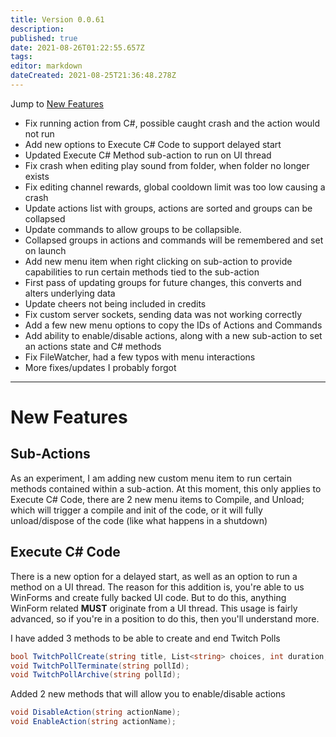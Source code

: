 ```yaml
---
title: Version 0.0.61
description: 
published: true
date: 2021-08-26T01:22:55.657Z
tags: 
editor: markdown
dateCreated: 2021-08-25T21:36:48.278Z
---
```


Jump to [New Features](#new-features)

* Fix running action from C#, possible caught crash and the action would not run
* Add new options to Execute C# Code to support delayed start
* Updated Execute C# Method sub-action to run on UI thread
* Fix crash when editing play sound from folder, when folder no longer exists
* Fix editing channel rewards, global cooldown limit was too low causing a crash
* Update actions list with groups, actions are sorted and groups can be collapsed
* Update commands to allow groups to be collapsible.
* Collapsed groups in actions and commands will be remembered and set on launch
* Add new menu item when right clicking on sub-action to provide capabilities to run certain methods tied to the sub-action
* First pass of updating groups for future changes, this converts and alters underlying data
* Update cheers not being included in credits
* Fix custom server sockets, sending data was not working correctly
* Add a few new menu options to copy the IDs of Actions and Commands
* Add ability to enable/disable actions, along with a new sub-action to set an actions state and C# methods
* Fix FileWatcher, had a few typos with menu interactions
* More fixes/updates I probably forgot

***
# New Features

## Sub-Actions
As an experiment, I am adding new custom menu item to run certain methods contained within a sub-action.  At this moment, this only applies to Execute C# Code, there are 2 new menu items to Compile, and Unload; which will trigger a compile and init of the code, or it will fully unload/dispose of the code (like what happens in a shutdown)

## Execute C# Code
There is a new option for a delayed start, as well as an option to run a method on a UI thread.  The reason for this addition is, you're able to us WinForms and create fully backed UI code.  But to do this, anything WinForm related **MUST** originate from a UI thread.  This usage is fairly advanced, so if you're in a position to do this, then you'll understand more.

I have added 3 methods to be able to create and end Twitch Polls

```csharp
bool TwitchPollCreate(string title, List<string> choices, int duration, int bitsPerVote = 0, int channelPointsPerVote = 0);
void TwitchPollTerminate(string pollId);
void TwitchPollArchive(string pollId);
```

Added 2 new methods that will allow you to enable/disable actions

```csharp
void DisableAction(string actionName);
void EnableAction(string actionName);
```